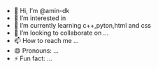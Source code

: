 - 👋 Hi, I’m @amin-dk
- 👀 I’m interested in  
- 🌱 I’m currently learning c++,pyton,html and css
- 💞️ I’m looking to collaborate on ...
- 📫 How to reach me ...
- 😄 Pronouns: ...
- ⚡ Fun fact: ...

<!---
amin-dk/amin-dk is a ✨ special ✨ repository because its `README.md` (this file) appears on your GitHub profile.
You can click the Preview link to take a look at your changes.
--->
